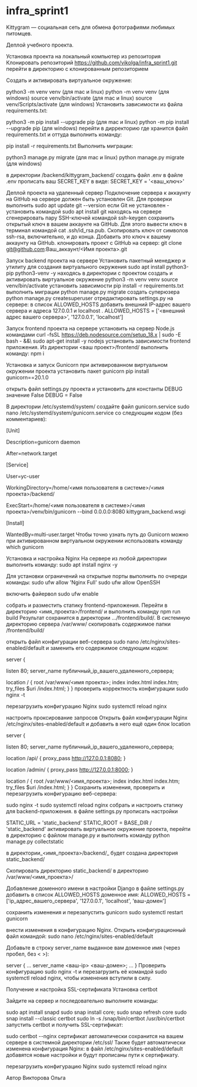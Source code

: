 # infra_sprint1

Kittygram — социальная сеть для обмена фотографиями любимых питомцев.

Деплой учебного проекта.

Установка проекта на локальный компьютер из репозитория Клонировать репозиторий https://github.com/vikolga/infra_sprint1.git перейти в директорию с клонированным репозиторием

Cоздать и активировать виртуальное окружение:

python3 -m venv venv (для mac и linux) python -m venv venv (для windows) source venv/bin/activate (для mac и linux) source venv/Scripts/activate (для windows) Установить зависимости из файла requirements.txt:

python3 -m pip install --upgrade pip (для mac и linux) python -m pip install --upgrade pip (для windows) перейти в дирректорию где хранится файл requirements.txt и оттуда выполнить команду:

pip install -r requirements.txt Выполнить миграции:

python3 manage.py migrate (для mac и linux) python manage.py migrate (для windows)

в директории /backend/kittygram_backend/ создать файл .env в файле .env прописать ваш SECRET_KEY в виде: SECRET_KEY = '<ваш_ключ>'

Деплой проекта на удаленный сервер Подключение сервера к аккаунту на GitHub на сервере должен быть установлен Git. Для проверки выполнить sudo apt update git --version если Git не установлен - установить командой sudo apt install git находясь на сервере сгенерировать пару SSH-ключей командой ssh-keygen сохранить открытый ключ в вашем аккаунте на GitHub. Для этого вывести ключ в терминал командой cat .ssh/id_rsa.pub. Скопировать ключ от символов ssh-rsa, включительно, и до конца. Добавить это ключ к вашему аккаунту на GitHub. клонировать проект с GitHub на сервер: git clone git@github.com:Ваш_аккаунт/<Имя проекта>.git

Запуск backend проекта на сервере Установить пакетный менеджер и утилиту для создания виртуального окружения sudo apt install python3-pip python3-venv -y находясь в директории с проектом создать и активировать виртуальное окружение python3 -m venv venv source venv/bin/activate установить зависимости pip install -r requirements.txt выполнить миграции python manage.py migrate создать суперюзера python manage.py createsuperuser отредактировать settings.py на сервере: в список ALLOWED_HOSTS добавить внешний IP-адрес вашего сервера и адреса 127.0.0.1 и localhost . ALLOWED_HOSTS = ['<внешний адрес вашего сервера>', '127.0.0.1', 'localhost']

Запуск frontend проекта на сервере установить на сервер Node.js командами curl -fsSL https://deb.nodesource.com/setup_18.x | sudo -E bash - &&\ sudo apt-get install -y nodejs установить зависимости frontend приложения. Из директории <ваш проект>/frontend/ выполнить команду: npm i

Установка и запуск Gunicorn при активированном виртуальном окружении проекта установить пакет gunicorn pip install gunicorn==20.1.0

открыть файл settings.py проекта и установить для константы DEBUG значение False DEBUG = False

В директории /etc/systemd/system/ создайте файл gunicorn.service sudo nano /etc/systemd/system/gunicorn.service со следующим кодом (без комментариев):

[Unit]

Description=gunicorn daemon

After=network.target

[Service]

User=yc-user

WorkingDirectory=/home/<имя пользователя в системе>/<имя проекта>/backend/

ExecStart=/home/<имя пользователя в системе>/<имя проекта>/venv/bin/gunicorn --bind 0.0.0.0:8080 kittygram_backend.wsgi

[Install]

WantedBy=multi-user.target Чтобы точно узнать путь до Gunicorn можно при активированном виртуальном окружении использовать команду which gunicorn

Установка и настройка Nginx На сервере из любой директории выполнить команду: sudo apt install nginx -y

Для установки ограничений на открытые порты выполнить по очереди команды: sudo ufw allow 'Nginx Full' sudo ufw allow OpenSSH

включить файервол sudo ufw enable

собрать и разместить статику frontend-приложения. Перейти в директорию <имя_проекта>/frontend/ и выполнить команду npm run build Результат сохранится в директории .../frontend/build/. В системную директорию сервера /var/www/ скопировать содержимое папки /frontend/build/

открыть файл конфигурации веб-сервера sudo nano /etc/nginx/sites-enabled/default и заменить его содержимое следующим кодом:

server {

  listen 80;
  server_name публичный_ip_вашего_удаленного_сервера;

  location / {
  root   /var/www/<имя проекта>;
  index  index.html index.htm;
  try_files $uri /index.html;
  }
} проверить корректность конфигурации sudo nginx -t

перезагрузить конфигурацию Nginx sudo systemctl reload nginx

настроить проксирование запросов Открыть файл конфигурации Nginx /etc/nginx/sites-enabled/default и добавить в него ещё один блок location

server {

  listen 80;
  server_name публичный_ip_вашего_удаленного_сервера;

  location /api/ {
      proxy_pass http://127.0.0.1:8080;
  }
  
  location /admin/ {
    proxy_pass http://127.0.0.1:8000;
	}

  location / {
      root   /var/www/<имя_проекта>;
      index  index.html index.htm;
      try_files $uri /index.html;
  }
} Сохранить изменения, проверить и перезагрузить конфигурацию веб-сервера:

sudo nginx -t sudo systemctl reload nginx собрать и настроить статику для backend-приложения. в файле settings.py прописать настройки

STATIC_URL = 'static_backend' STATIC_ROOT = BASE_DIR / 'static_backend' активировать виртуальное окружение проекта, перейти в директорию с файлом manage.py и выполнить команду python manage.py collectstatic

в директории_<имя_проекта>/backend/_ будет создана директория static_backend/

Скопировать директорию static_backend/ в директорию /var/www/<имя_проекта>/

Добавление доменного имени в настройки Django в файле settings.py добавить в список ALLOWED_HOSTS доменное имя: ALLOWED_HOSTS = ['ip_адрес_вашего_сервера', '127.0.0.1', 'localhost', 'ваш-домен']

сохранить изменения и перезапустить gunicorn sudo systemctl restart gunicorn

внести изменения в конфигурацию Nginx. Открыть конфигурационный файл командой: sudo nano /etc/nginx/sites-enabled/default

Добавьте в строку server_name выданное вам доменное имя (через пробел, без < >):

server { ... server_name <ваш-ip> <ваш-домен>; ... } Проверить конфигурацию sudo nginx -t и перезагрузить её командой sudo systemctl reload nginx, чтобы изменения вступили в силу.

Получение и настройка SSL-сертификата Установка certbot

Зайдите на сервер и последовательно выполните команды:

sudo apt install snapd sudo snap install core; sudo snap refresh core sudo snap install --classic certbot sudo ln -s /snap/bin/certbot /usr/bin/certbot запустить certbot и получить SSL-сертификат:

sudo certbot --nginx сертификат автоматически сохранится на вашем сервере в системной директории /etc/ssl/ Также будет автоматически изменена конфигурация Nginx: в файл /etc/nginx/sites-enabled/default добавятся новые настройки и будут прописаны пути к сертификату.

перезагрузить конфигурацию Nginx sudo systemctl reload nginx

Автор Викторова Ольга
